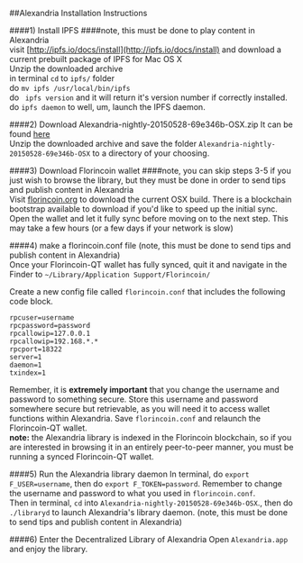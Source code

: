 ##Alexandria Installation Instructions  

####1) Install IPFS
####note, this must be done to play content in Alexandria  
visit [http://ipfs.io/docs/install](http://ipfs.io/docs/install) and download a current prebuilt package of IPFS for Mac OS X  
Unzip the downloaded archive   
in terminal `cd` to `ipfs/` folder  
do `mv ipfs /usr/local/bin/ipfs`  
do ` ipfs version` and it will return it's version number if correctly installed.  
do `ipfs daemon` to well, um, launch the IPFS daemon.   

####2) Download Alexandria-nightly-20150528-69e346b-OSX.zip
It can be found [here](https://blocktech.slack.com/files/devon/F0534V9LQ/alexandria-nightly-20150528-69e346b-osx.zip)  
Unzip the downloaded archive and save the folder `Alexandria-nightly-20150528-69e346b-OSX` to a directory of your choosing.

####3) Download Florincoin wallet
####note, you can skip steps 3-5 if you just wish to browse the library, but they must be done in order to send tips and publish content in Alexandria  
Visit [florincoin.org](http://florincoin.org/) to download the current OSX build.  There is a blockchain bootstrap available to download if you'd like to speed up the initial sync.  
Open the wallet and let it fully sync before moving on to the next step. This may take a few hours (or a few days if your network is slow)   

####4) make a florincoin.conf file (note, this must be done to send tips and publish content in Alexandria)   
Once your Florincoin-QT wallet has fully synced, quit it and navigate in the Finder to `~/Library/Application Support/Florincoin/`  
  
Create a new config file called `florincoin.conf` that includes the following code block.  
<pre><code>rpcuser=username
rpcpassword=password
rpcallowip=127.0.0.1
rpcallowip=192.168.*.*
rpcport=18322
server=1
daemon=1
txindex=1</code></pre>

Remember, it is **extremely important** that you change the username and password to something secure. Store this username and password somewhere secure but retrievable, as you will need it to access wallet functions within Alexandria. Save `florincoin.conf` and relaunch the Florincoin-QT wallet.   
**note:** the Alexandria library is indexed in the Florincoin blockchain, so if you are interested in browsing it in an entirely peer-to-peer manner, you must be running a synced Florincoin-QT wallet.

####5) Run the Alexandria library daemon
In terminal, do `export F_USER=username`, then do `export F_TOKEN=password`.  Remember to change the username and password to what you used in `florincoin.conf`.  
Then in terminal, `cd` into `Alexandria-nightly-20150528-69e346b-OSX`., then do `./libraryd` to launch Alexandria's library daemon. (note, this must be done to send tips and publish content in Alexandria)

####6) Enter the Decentralized Library of Alexandria 
Open `Alexandria.app` and enjoy the library.
